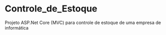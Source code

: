 # Controle_de_Estoque
Projeto ASP.Net Core (MVC) para controle de estoque de uma empresa de informática

